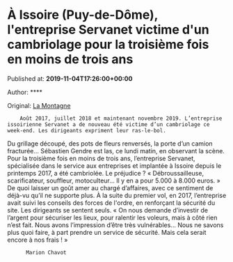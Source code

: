 
# À Issoire (Puy-de-Dôme), l'entreprise Servanet victime d'un cambriolage pour la troisième fois en moins de trois ans

Published at: **2019-11-04T17:26:00+00:00**

Author: ****

Original: [La Montagne](https://www.lamontagne.fr/issoire-63500/actualites/a-issoire-puy-de-dome-l-entreprise-servanet-victime-d-un-cambriolage-pour-la-troisieme-fois-en-moins-de-trois-ans_13677387/)


        Août 2017, juillet 2018 et maintenant novembre 2019. L’entreprise issoirienne Servanet a de nouveau été victime d’un cambriolage ce week-end. Les dirigeants expriment leur ras-le-bol. 
      
Du grillage découpé, des pots de fleurs renversés, la porte d’un camion fracturée... Sébastien Gendre est las, ce lundi matin, en observant la scène. Pour la troisième fois en moins de trois ans, l’entreprise Servanet, spécialisée dans le service aux entreprises et implantée à Issoire depuis le printemps 2017, a été cambriolée. Le préjudice ? « Débroussailleuse, scarificateur, souffleur, motoculteur... Il y en a pour 5.000 à 8.000 euros. » 
De quoi laisser un goût amer au chargé d’affaires, avec ce sentiment de déjà-vu qu’il ne supporte plus.
À la suite du premier vol, en 2017, l’entreprise avait suivi les conseils des forces de l'ordre, en renforçant la sécurité du site.
Les dirigeants se sentent seuls. « On nous demande d’investir de l’argent pour sécuriser les lieux, pour ralentir les voleurs, mais à côté rien n’est fait. Nous avons l’impression d’être très vulnérables... Nous ne savons plus quoi faire, à part prendre un service de sécurité. Mais cela serait encore à nos frais ! » 

        
          Marion Chavot
        
      
